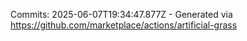 Commits: 2025-06-07T19:34:47.877Z - Generated via https://github.com/marketplace/actions/artificial-grass
<br>
